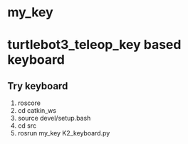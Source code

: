 # my_key

turtlebot3_teleop_key based keyboard
====================================

Try keyboard
------------------------------------
1. roscore
2. cd catkin_ws
3. source devel/setup.bash
4. cd src
5. rosrun my_key K2_keyboard.py
